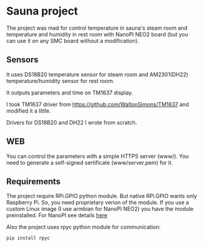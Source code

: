# Sauna project

The project was mad for control temperature in sauna's steam room and
temperature and humidity in rest room with NanoPI NEO2 board (but you can
use it on any SMC board without a modification).

## Sensors
It uses DS18B20 temperature sensor for steam room and AM2301(DH22)
temperature/humidity sensor for rest room.

It outputs parameters and time on TM1637 display.

I took TM1637 driver from https://github.com/WaltonSimons/TM1637 and 
modified it a little.

Drivers for DS18B20 and DH22 I wrote from scratch.

## WEB
You can control the parameters with a simple HTTPS server (www/). You need
to generate a self-signed sertificate (www/server.pem) for it.

## Requirements
The project require RPi.GPIO python module. But native RPi.GPIO wants only
Raspberry Pi. So, you need proprietary verion of the module. If you use
a custom Linux image (I use armbian for NanoPI NEO2) you have the module
preinstalled. For NanoPI see details [here](https://wiki.friendlyarm.com/wiki/index.php/RPi.GPIO_:_NanoPi_NEO/NEO2/Air_GPIO_Programming_with_Python)

Also the project uses rpyc python module for communication:
```
pip install rpyc
